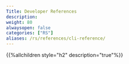 ```yaml
---
Title: Developer References
description:
weight: 80
alwaysopen: false
categories: ["RS"]
aliases: /rs/references/cli-reference/
---
```


{{%allchildren style="h2" description="true"%}}
